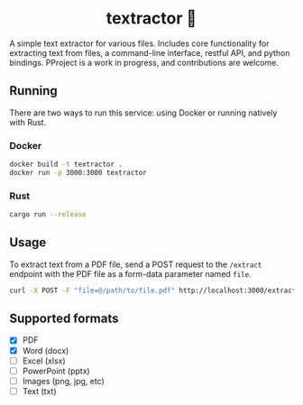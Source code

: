 <h1 align="center">textractor 🚜</h1>

A simple text extractor for various files. Includes core functionality for extracting text from files, a command-line interface, restful API, and python bindings. PProject is a work in progress, and contributions are welcome.

## Running
There are two ways to run this service: using Docker or running natively with Rust.

### Docker

```bash
docker build -t textractor .
docker run -p 3000:3000 textractor
```

### Rust

```bash
cargo run --release
```

## Usage
To extract text from a PDF file, send a POST request to the `/extract` endpoint with the PDF file as a form-data parameter named `file`.

```bash
curl -X POST -F "file=@/path/to/file.pdf" http://localhost:3000/extract
```

## Supported formats
- [X] PDF
- [X] Word (docx)
- [ ] Excel (xlsx)
- [ ] PowerPoint (pptx)
- [ ] Images (png, jpg, etc)
- [ ] Text (txt)